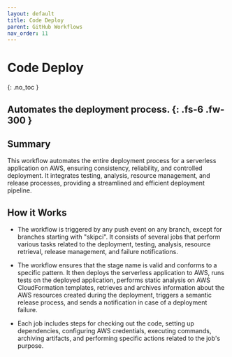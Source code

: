 ```yaml
---
layout: default
title: Code Deploy 
parent: GitHub Workflows
nav_order: 11
---
```


# Code Deploy 
{: .no_toc }

Automates the deployment process.
{: .fs-6 .fw-300 }
---

## Summary
This workflow automates the entire deployment process for a serverless application on AWS, ensuring consistency, reliability, and controlled deployment. It integrates testing, analysis, resource management, and release processes, providing a streamlined and efficient deployment pipeline.

## How it Works 
- The workflow is triggered by any push event on any branch, except for branches starting with "skipci". It consists of several jobs that perform various tasks related to the deployment, testing, analysis, resource retrieval, release management, and failure notifications.

- The workflow ensures that the stage name is valid and conforms to a specific pattern. It then deploys the serverless application to AWS, runs tests on the deployed application, performs static analysis on AWS CloudFormation templates, retrieves and archives information about the AWS resources created during the deployment, triggers a semantic release process, and sends a notification in case of a deployment failure.

- Each job includes steps for checking out the code, setting up dependencies, configuring AWS credentials, executing commands, archiving artifacts, and performing specific actions related to the job's purpose.
